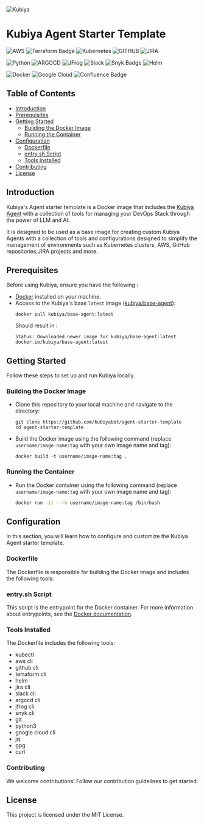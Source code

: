  
![Kubiya](https://avatars.githubusercontent.com/u/87862858?s=200&v=4)
# Kubiya Agent Starter Template

![AWS](https://img.shields.io/badge/AWS-%23FF9900.svg?style=for-the-badge&logo=amazon-aws&logoColor=white)
![Terraform Badge](https://img.shields.io/badge/Terraform-844FBA?logo=terraform&logoColor=fff&style=for-the-badge)
![Kubernetes](https://img.shields.io/badge/kubernetes-%23326ce5.svg?style=for-the-badge&logo=kubernetes&logoColor=white)
![GITHUB](https://img.shields.io/badge/GitHub-100000?style=for-the-badge&logo=github&logoColor=white)
![JIRA](https://img.shields.io/badge/Jira-0052CC?style=for-the-badge&logo=jira&logoColor=white)

![Python](https://img.shields.io/badge/python-3670A0?style=for-the-badge&logo=python&logoColor=ffdd54)
![ARGOCD](https://img.shields.io/badge/ArgoCD-93C0D0?style=for-the-badge&logo=argocd&logoColor=white)
![JFrog](https://img.shields.io/badge/JFrog-43BF47?style=for-the-badge&logo=jfrog&logoColor=white)
![Slack](https://img.shields.io/badge/Slack-4A154B?style=for-the-badge&logo=slack&logoColor=white)
![Snyk Badge](https://img.shields.io/badge/Snyk-4C4A73?logo=snyk&logoColor=fff&style=for-the-badge)
![Helm](https://img.shields.io/badge/Helm-0F1689?logo=helm&logoColor=fff&style=for-the-badge)

![Docker](https://img.shields.io/badge/docker-%230db7ed.svg?style=for-the-badge&logo=docker&logoColor=white)
![Google Cloud](https://img.shields.io/badge/GoogleCloud-%234285F4.svg?style=for-the-badge&logo=google-cloud&logoColor=white)
![Confluence Badge](https://img.shields.io/badge/Confluence-172B4D?logo=confluence&logoColor=fff&style=for-the-badge)
## Table of Contents

- [Introduction](#introduction)
- [Prerequisites](#prerequisites)
- [Getting Started](#getting-started)
    - [Building the Docker Image](#building-the-docker-image)
    - [Running the Container](#running-the-container)
- [Configuration](#configuration)
    - [Dockerfile](#dockerfile)
    - [entry.sh Script](#entrysh-script)
    - [Tools Installed](#tools-installed)
- [Contributing](#contributing)
- [License](#license)

## Introduction
Kubiya's Agent starter template is a Docker image that includes the [Kubiya Agent](https://docs.kubiya.ai/gen-2-docs/agents-experimental) with a collection of tools for managing your DevOps Stack through the power of LLM and AI.

It is designed to be used as a base image for creating custom Kubiya Agents with a collection of tools and configurations designed to simplify the management of environments such as Kubernetes clusters, AWS, GitHub repositories,JIRA projects and more.

## Prerequisites

Before using Kubiya, ensure you have the following :
- [Docker](https://www.docker.com/get-started/) installed on your machine.
- Access to the Kubiya's base ```latest``` image ([kubiya/base-agent](https://hub.docker.com/r/kubiya/base-agent/tags)):
  ```shell
  docker pull kubiya/base-agent:latest
  ```
  Should result in : 
  ```shell
  Status: Downloaded newer image for kubiya/base-agent:latest
  docker.io/kubiya/base-agent:latest
  ```

## Getting Started

Follow these steps to set up and run Kubiya locally.

### Building the Docker Image
- Clone this repository to your local machine and navigate to the directory:
  ```shell
  git clone https://github.com/kubiyabot/agent-starter-template
  cd agent-starter-template
  ```

- Build the Docker image using the following command (replace ```username/image-name:tag``` with your own image name and tag):
    ```shell
    docker build -t username/image-name:tag .
    ```
  
### Running the Container
- Run the Docker container using the following command (replace ```username/image-name:tag``` with your own image name and tag):

  ```bash
  docker run -it --rm username/image-name:tag /bin/bash
  ```

## Configuration
In this section, you will learn how to configure and customize the Kubiya Agent starter template.

### Dockerfile
The Dockerfile is responsible for building the Docker image and includes the following tools:

### entry.sh Script
This script is the entrypoint for the Docker container.
For more information about entrypoints, see the [Docker documentation](https://docs.docker.com/engine/reference/builder/#entrypoint).

### Tools Installed
The Dockerfile includes the following tools:
- kubectl
- aws cli
- github cli
- terraform cli
- helm
- jira cli
- slack cli
- argocd cli
- jfrog cli
- snyk cli
- git
- python3
- google cloud cli
- jq
- gpg
- curl


### Contributing
We welcome contributions! Follow our contribution guidelines to get started.
## License
This project is licensed under the MIT License.
